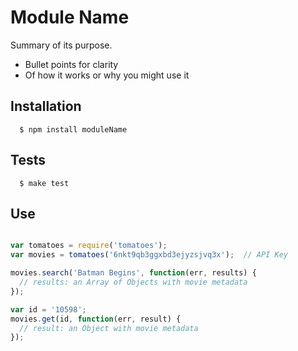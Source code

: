 # Module Name

Summary of its purpose.

- Bullet points for clarity
- Of how it works or why you might use it

## Installation

```
  $ npm install moduleName
```

## Tests

```
  $ make test
```

## Use

```js

var tomatoes = require('tomatoes');
var movies = tomatoes('6nkt9qb3ggxbd3ejyzsjvq3x');  // API Key

movies.search('Batman Begins', function(err, results) {
  // results: an Array of Objects with movie metadata
});

var id = '10598';
movies.get(id, function(err, result) {
  // result: an Object with movie metadata
});

```